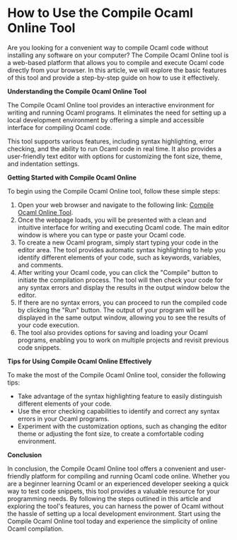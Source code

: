 How to Use the Compile Ocaml Online Tool
========================================

Are you looking for a convenient way to compile Ocaml code without installing any software on your computer? The Compile Ocaml Online tool is a web-based platform that allows you to compile and execute Ocaml code directly from your browser. In this article, we will explore the basic features of this tool and provide a step-by-step guide on how to use it effectively.

**Understanding the Compile Ocaml Online Tool**

The Compile Ocaml Online tool provides an interactive environment for writing and running Ocaml programs. It eliminates the need for setting up a local development environment by offering a simple and accessible interface for compiling Ocaml code.

This tool supports various features, including syntax highlighting, error checking, and the ability to run Ocaml code in real time. It also provides a user-friendly text editor with options for customizing the font size, theme, and indentation settings.

**Getting Started with Compile Ocaml Online**

To begin using the Compile Ocaml Online tool, follow these simple steps:

1. Open your web browser and navigate to the following link: [Compile Ocaml Online Tool](https://www.onlinecalculatorsfree.com/tools/compile-ocaml-online.html).
2. Once the webpage loads, you will be presented with a clean and intuitive interface for writing and executing Ocaml code. The main editor window is where you can type or paste your Ocaml code.
3. To create a new Ocaml program, simply start typing your code in the editor area. The tool provides automatic syntax highlighting to help you identify different elements of your code, such as keywords, variables, and comments.
4. After writing your Ocaml code, you can click the "Compile" button to initiate the compilation process. The tool will then check your code for any syntax errors and display the results in the output window below the editor.
5. If there are no syntax errors, you can proceed to run the compiled code by clicking the "Run" button. The output of your program will be displayed in the same output window, allowing you to see the results of your code execution.
6. The tool also provides options for saving and loading your Ocaml programs, enabling you to work on multiple projects and revisit previous code snippets.

**Tips for Using Compile Ocaml Online Effectively**

To make the most of the Compile Ocaml Online tool, consider the following tips:

- Take advantage of the syntax highlighting feature to easily distinguish different elements of your code.
- Use the error checking capabilities to identify and correct any syntax errors in your Ocaml programs.
- Experiment with the customization options, such as changing the editor theme or adjusting the font size, to create a comfortable coding environment.

**Conclusion**

In conclusion, the Compile Ocaml Online tool offers a convenient and user-friendly platform for compiling and running Ocaml code online. Whether you are a beginner learning Ocaml or an experienced developer seeking a quick way to test code snippets, this tool provides a valuable resource for your programming needs. By following the steps outlined in this article and exploring the tool's features, you can harness the power of Ocaml without the hassle of setting up a local development environment. Start using the Compile Ocaml Online tool today and experience the simplicity of online Ocaml compilation.